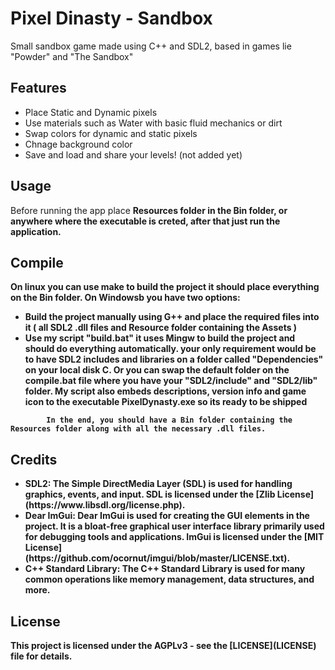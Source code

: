 <h1><b>Pixel Dinasty - Sandbox </b></h1>
        Small sandbox game made using C++ and SDL2, based in games lie "Powder" and "The Sandbox"

<b><h2> Features </h2></b>
        <ul>
            <li> Place Static and Dynamic pixels </li>
            <li> Use materials such as Water with basic fluid mechanics or dirt </li>
            <li> Swap colors for dynamic and static pixels </li>
            <li> Chnage background color </li>
            <li> Save and load and share your levels! (not added yet) </li>
        </ul>

<h2><b> Usage </b></h2>
        Before running the app place <b>Resources<b> folder in the Bin folder, or anywhere where the executable is creted, after that just run the application.


<b><h2>Compile</h2></b>
        On <b>linux<b> you can use make to build the project it should place everything on the Bin folder. 
        On <b>Windowsb</b> you have two options:
        <ul>
            <li> Build the project manually using G++ and place the required files into it ( all SDL2 .dll files and Resource folder containing the Assets ) </li>
            <li> Use my script "build.bat" it uses Mingw to build the project and should do everything automatically. <b> your only requirement would be to have SDL2 includes and libraries on a folder called "Dependencies" on your local disk C. </b> Or you can swap the default folder on the compile.bat file where you have your "SDL2/include" and "SDL2/lib" folder. My script also embeds descriptions, version info and game icon to the executable PixelDynasty.exe so its ready to be shipped </li>
        </ul>

            In the end, you should have a Bin folder containing the Resources folder along with all the necessary .dll files.
<h2>Credits</h2>
        <ul>
                <li> SDL2: The Simple DirectMedia Layer (SDL) is used for handling graphics, events, and input. SDL is licensed under the [Zlib License](https://www.libsdl.org/license.php). </li>
                <li> Dear ImGui: Dear ImGui is used for creating the GUI elements in the project. It is a bloat-free graphical user interface library primarily used for debugging tools and applications. ImGui is licensed under the [MIT License](https://github.com/ocornut/imgui/blob/master/LICENSE.txt). </li>
                <li> C++ Standard Library: The C++ Standard Library is used for many common operations like memory management, data structures, and more. </li>
        </ul>

<h2> <b> License </b> </h2>
        This project is licensed under the AGPLv3 - see the [LICENSE](LICENSE) file for details.
